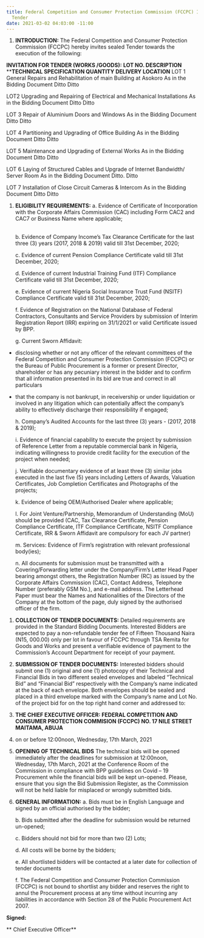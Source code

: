 ```yaml
---
title: Federal Competition and Consumer Protection Commission (FCCPC) Invitation for
  Tender
date: 2021-03-02 04:03:00 -11:00
---
```


    

1. **INTRODUCTION:**
   The Federal Competition and Consumer Protection Commission (FCCPC) hereby invites sealed Tender towards the execution of the following:

**INVITATION  FOR TENDER (WORKS /GOODS):**
**LOT NO. DESCRIPTION** \*\***TECHNICAL  SPECIFICATION         QUANTITY                         DELIVERY           LOCATION**
LOT 1   General Repairs and Rehabilitation of main Building at Asokoro  As in the Bidding Document  Ditto  Ditto


LOT2    Upgrading and Repairing of Electrical and Mechanical Installations  As in the Bidding Document  Ditto  Ditto


LOT 3   Repair of Aluminium Doors and Windows   As in the Bidding Document Ditto   Ditto


LOT 4   Partitioning and Upgrading of Office Building  As in the Bidding Document  Ditto   Ditto


LOT 5   Maintenance and Upgrading of External Works As in the Bidding Document Ditto Ditto


LOT 6   Laying of Structured Cables and Upgrade of Internet Bandwidth/ Server Room  As in the Bidding Document  Ditto.   Ditto


LOT 7   Installation of Close Circuit Cameras & Intercom   As in the Bidding Document  Ditto   Ditto

1. **ELIGIBILITY REQUIREMENTS:**
   a.  Evidence of Certificate of Incorporation with the Corporate Affairs Commission (CAC) including Form CAC2 and CAC7 or Business Name where applicable;

   \
   b.  Evidence of Company Income’s Tax Clearance Certificate  for the last three (3) years (2017, 2018 & 2019) valid till 31st December, 2020;

   
   c.  Evidence of current Pension Compliance Certificate valid till 31st December, 2020;

   
   d.  Evidence of current Industrial Training Fund (ITF) Compliance Certificate valid till 31st December, 2020;

   
   e.  Evidence of current Nigeria Social Insurance Trust Fund (NSITF) Compliance Certificate valid till 31st December, 2020;

   
   f.  Evidence of Registration on the National Database of Federal Contractors, Consultants and Service Providers by submission of Interim Registration Report (IRR) expiring on 31/1/2021 or valid Certificate issued by BPP.

   
   g.  Current Sworn Affidavit:

* disclosing whether or not any officer of the relevant committees of the Federal Competition and Consumer Protection Commission (FCCPC) or the Bureau of Public Procurement is a former or present Director, shareholder or has any pecuniary interest in the bidder and to confirm that all information presented in its bid are true and correct in all particulars

* that the company is not bankrupt, in receivership or under liquidation or involved in any litigation which can potentially affect the company’s ability to effectively discharge their responsibility if engaged;

  
  h.  Company’s Audited Accounts for the last three (3) years - (2017, 2018 & 2019);

  
  i.  Evidence of financial capability to execute the project by submission of Reference Letter from a reputable commercial bank in Nigeria, indicating willingness to provide credit facility for the execution of the project when needed;

  
  j.  Verifiable documentary evidence of at least three (3) similar jobs executed in the last five (5) years including Letters of Awards, Valuation Certificates, Job Completion Certificates and Photographs of the projects;

  
  k.  Evidence of being OEM/Authorised Dealer where applicable;

  
  l.  For Joint Venture/Partnership, Memorandum of Understanding (MoU) should be provided (CAC, Tax Clearance Certificate, Pension Compliance Certificate, ITF Compliance Certificate, NSITF Compliance Certificate, IRR &  Sworn Affidavit are compulsory for each JV partner)

  
  m.  Services: Evidence of Firm’s registration with relevant professional body(ies);

  
  n.  All documents for submission must be transmitted with a Covering/Forwarding letter under the Company/Firm’s Letter Head Paper bearing amongst others, the Registration Number (RC)  as issued by the Corporate Affairs Commission (CAC), Contact Address, Telephone Number (preferably GSM No.), and e-mail address. The Letterhead Paper must bear the Names and Nationalities of the Directors of the Company at the bottom of the page, duly signed by the authorised officer of the firm.

1. **COLLECTION OF TENDER DOCUMENTS:**
   Detailed requirements are provided in the Standard Bidding Documents. Interested Bidders are expected to pay a non-refundable tender fee of Fifteen Thousand Naira (N15, 000.00) only per lot in favour of FCCPC through TSA Remita for Goods and Works and present a verifiable evidence of payment to the Commission’s Account Department for receipt of your payment.

2. **SUBMISSION OF TENDER DOCUMENTS:**
   Interested bidders should submit one (1) original and one (1) photocopy of their Technical and Financial Bids in two different sealed envelopes and labeled “Technical Bid” and “Financial Bid” respectively with the Company’s name indicated at the back of each envelope. Both envelopes should be sealed and placed in a third envelope marked with the Company’s name and Lot No. of the project bid for on the top right hand corner and addressed to:

3. **THE CHIEF EXECUTIVE OFFICER:
   FEDERAL COMPETITION AND CONSUMER PROTECTION COMMISION (FCCPC)
   NO. 17 NILE STREET MAITAMA, ABUJA**

4. 
   on or before 12:00noon, Wednesday, 17th  March, 2021

5. **OPENING OF TECHNICAL BIDS**
   The technical bids will be opened immediately after the deadlines for submission at 12:00noon, Wednesday, 17th March, 2021 at the Conference Room of the Commission in compliance with BPP guidelines on Covid – 19 Procurement while the financial bids will be kept un-opened. Please, ensure that you sign the Bid Submission Register, as the Commission will not be held liable for misplaced or wrongly submitted bids.

6. **GENERAL INFORMATION:**
   a.  Bids  must be in English Language and signed by an official authorised by the bidder;

   
   b.  Bids  submitted after the deadline for submission would be returned un-opened;

   
   c.  Bidders should not bid for more than two (2) Lots;

   
   d.  All costs will be borne by the bidders;

   
   e.  All shortlisted bidders will be contacted at a later date for collection of tender documents

   
   f.  The Federal Competition and Consumer Protection Commission  (FCCPC) is not bound to shortlist any bidder and reserves the right to annul the Procurement process at any time without incurring any liabilities in accordance with Section 28 of the Public Procurement Act 2007.

**Signed:**

**
Chief Executive Officer**